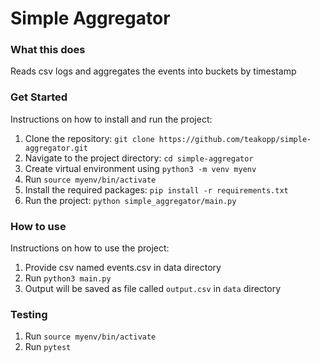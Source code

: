 # Simple Aggregator 

### What this does

Reads csv logs and aggregates the events into buckets by timestamp

### Get Started

Instructions on how to install and run the project:

1. Clone the repository: `git clone https://github.com/teakopp/simple-aggregator.git`
2. Navigate to the project directory: `cd simple-aggregator`
3. Create virtual environment using `python3 -m venv myenv`
4. Run `source myenv/bin/activate`
5. Install the required packages: `pip install -r requirements.txt`
6. Run the project: `python simple_aggregator/main.py`

### How to use

Instructions on how to use the project:

1. Provide csv named events.csv in data directory 
2. Run `python3 main.py`
3. Output will be saved as file called `output.csv` in `data` directory

### Testing
1. Run `source myenv/bin/activate`
2. Run `pytest`

